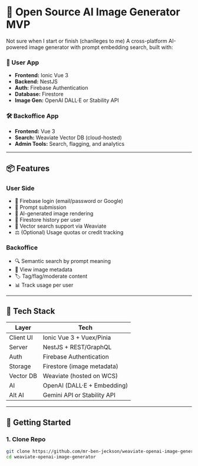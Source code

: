 # 🧠 Open Source AI Image Generator MVP
Not sure when I start or finish (chanlleges to me)
A cross-platform AI-powered image generator with prompt embedding search, built with:

### 👤 User App
- **Frontend:** Ionic Vue 3
- **Backend:** NestJS
- **Auth:** Firebase Authentication
- **Database:** Firestore
- **Image Gen:** OpenAI DALL·E or Stability API

### 🛠️ Backoffice App
- **Frontend:** Vue 3
- **Search:** Weaviate Vector DB (cloud-hosted)
- **Admin Tools:** Search, flagging, and analytics

---

## 📦 Features

### User Side
- 🔐 Firebase login (email/password or Google)
- 📝 Prompt submission
- 🧠 AI-generated image rendering
- 📜 Firestore history per user
- 🎯 Vector search support via Weaviate
- ⚖️ (Optional) Usage quotas or credit tracking

### Backoffice
- 🔍 Semantic search by prompt meaning
- 🧾 View image metadata
- 🏷️ Tag/flag/moderate content
- 📊 Track usage per user

---

## 🧱 Tech Stack

| Layer       | Tech                           |
|------------|----------------------------------|
| Client UI  | Ionic Vue 3 + Vuex/Pinia         |
| Server     | NestJS + REST/GraphQL            |
| Auth       | Firebase Authentication          |
| Storage    | Firestore (image metadata)       |
| Vector DB  | Weaviate (hosted on WCS)         |
| AI         | OpenAI (DALL·E + Embedding)      |
| Alt AI     | Gemini API or Stability API      |

---

## 🚀 Getting Started

### 1. Clone Repo

```bash
git clone https://github.com/mr-ben-jeckson/weaviate-openai-image-generator.git
cd weaviate-openai-image-generator
